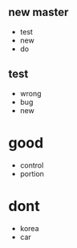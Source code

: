 ## new master
- test
- new
- do
## test
- wrong 
- bug
- new

# good
- control
- portion

# dont
- korea
- car